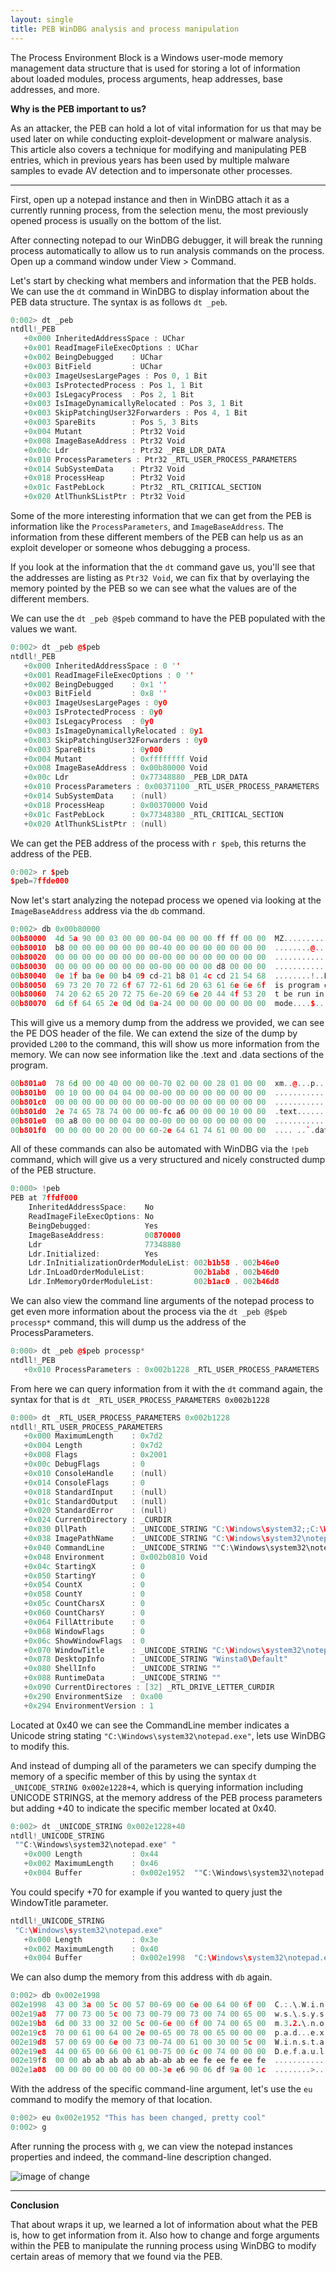 ```yaml
---
layout: single
title: PEB WinDBG analysis and process manipulation
---
```


The Process Environment Block is a Windows user-mode memory management data structure that is used for storing a lot of information about loaded modules, process arguments, heap addresses, base addresses, and more. 

**Why is the PEB important to us?**

As an attacker, the PEB can hold a lot of vital information for us that may be used later on while conducting exploit-development or malware analysis. This article also covers a technique for modifying and manipulating PEB entries, which in previous years has been used by multiple malware samples to evade AV detection and to impersonate other processes.

----

First, open up a notepad instance and then in WinDBG attach it as a currently running process, from the selection menu, the most previously opened process is usually on the bottom of the list.

After connecting notepad to our WinDBG debugger, it will break the running process automatically to allow us to run analysis commands on the process. Open up a command window under View > Command.

Let's start by checking what members and information that the PEB holds. We can use the `dt` command in WinDBG to display information about the PEB data structure. The syntax is as follows `dt _peb`.

```C++
0:002> dt _peb
ntdll!_PEB
   +0x000 InheritedAddressSpace : UChar
   +0x001 ReadImageFileExecOptions : UChar
   +0x002 BeingDebugged    : UChar
   +0x003 BitField         : UChar
   +0x003 ImageUsesLargePages : Pos 0, 1 Bit
   +0x003 IsProtectedProcess : Pos 1, 1 Bit
   +0x003 IsLegacyProcess  : Pos 2, 1 Bit
   +0x003 IsImageDynamicallyRelocated : Pos 3, 1 Bit
   +0x003 SkipPatchingUser32Forwarders : Pos 4, 1 Bit
   +0x003 SpareBits        : Pos 5, 3 Bits
   +0x004 Mutant           : Ptr32 Void
   +0x008 ImageBaseAddress : Ptr32 Void
   +0x00c Ldr              : Ptr32 _PEB_LDR_DATA
   +0x010 ProcessParameters : Ptr32 _RTL_USER_PROCESS_PARAMETERS
   +0x014 SubSystemData    : Ptr32 Void
   +0x018 ProcessHeap      : Ptr32 Void
   +0x01c FastPebLock      : Ptr32 _RTL_CRITICAL_SECTION
   +0x020 AtlThunkSListPtr : Ptr32 Void

```
 Some of the more interesting information that we can get from the PEB is information like the `ProcessParameters`, and `ImageBaseAddress`. The information from these different members of the PEB can help us as an exploit developer or someone whos debugging a process.

If you look at the information that the `dt` command gave us, you'll see that the addresses are listing as `Ptr32 Void`, we can fix that by overlaying the memory pointed by the PEB so we can see what the values are of the different members.

We can use the `dt _peb @$peb` command to have the PEB populated with the values we want.

```C++
0:002> dt _peb @$peb
ntdll!_PEB
   +0x000 InheritedAddressSpace : 0 ''
   +0x001 ReadImageFileExecOptions : 0 ''
   +0x002 BeingDebugged    : 0x1 ''
   +0x003 BitField         : 0x8 ''
   +0x003 ImageUsesLargePages : 0y0
   +0x003 IsProtectedProcess : 0y0
   +0x003 IsLegacyProcess  : 0y0
   +0x003 IsImageDynamicallyRelocated : 0y1
   +0x003 SkipPatchingUser32Forwarders : 0y0
   +0x003 SpareBits        : 0y000
   +0x004 Mutant           : 0xffffffff Void
   +0x008 ImageBaseAddress : 0x00b80000 Void
   +0x00c Ldr              : 0x77348880 _PEB_LDR_DATA
   +0x010 ProcessParameters : 0x00371100 _RTL_USER_PROCESS_PARAMETERS
   +0x014 SubSystemData    : (null) 
   +0x018 ProcessHeap      : 0x00370000 Void
   +0x01c FastPebLock      : 0x77348380 _RTL_CRITICAL_SECTION
   +0x020 AtlThunkSListPtr : (null) 
```

We can get the PEB address of the process with `r $peb`, this returns the address of the PEB.

```C++
0:002> r $peb
$peb=7ffde000
```

Now let's start analyzing the notepad process we opened via looking at the `ImageBaseAddress` address via the `db` command.

```C++
0:002> db 0x00b80000
00b80000  4d 5a 90 00 03 00 00 00-04 00 00 00 ff ff 00 00  MZ..............
00b80010  b8 00 00 00 00 00 00 00-40 00 00 00 00 00 00 00  ........@.......
00b80020  00 00 00 00 00 00 00 00-00 00 00 00 00 00 00 00  ................
00b80030  00 00 00 00 00 00 00 00-00 00 00 00 d8 00 00 00  ................
00b80040  0e 1f ba 0e 00 b4 09 cd-21 b8 01 4c cd 21 54 68  ........!..L.!Th
00b80050  69 73 20 70 72 6f 67 72-61 6d 20 63 61 6e 6e 6f  is program canno
00b80060  74 20 62 65 20 72 75 6e-20 69 6e 20 44 4f 53 20  t be run in DOS 
00b80070  6d 6f 64 65 2e 0d 0d 0a-24 00 00 00 00 00 00 00  mode....$.......
```

This will give us a memory dump from the address we provided, we can see the PE DOS header of the file.  We can extend the size of the dump by provided `L200` to the command, this will show us more information from the memory. We can now see information like the .text and .data sections of the program.

```C++
00b801a0  78 6d 00 00 40 00 00 00-70 02 00 00 28 01 00 00  xm..@...p...(...
00b801b0  00 10 00 00 04 04 00 00-00 00 00 00 00 00 00 00  ................
00b801c0  00 00 00 00 00 00 00 00-00 00 00 00 00 00 00 00  ................
00b801d0  2e 74 65 78 74 00 00 00-fc a6 00 00 00 10 00 00  .text...........
00b801e0  00 a8 00 00 00 04 00 00-00 00 00 00 00 00 00 00  ................
00b801f0  00 00 00 00 20 00 00 60-2e 64 61 74 61 00 00 00  .... ..`.data...
```

All of these commands can also be automated with WinDBG via the `!peb` command, which will give us a very structured and nicely constructed dump of the PEB structure.

```C++
0:000> !peb
PEB at 7ffdf000
    InheritedAddressSpace:    No
    ReadImageFileExecOptions: No
    BeingDebugged:            Yes
    ImageBaseAddress:         00870000
    Ldr                       77348880
    Ldr.Initialized:          Yes
    Ldr.InInitializationOrderModuleList: 002b1b58 . 002b46e0
    Ldr.InLoadOrderModuleList:           002b1ab8 . 002b46d0
    Ldr.InMemoryOrderModuleList:         002b1ac0 . 002b46d8
```

We can also view the command line arguments of the notepad process to get even more information about the process via the  `dt _peb @$peb processp*` command, this will dump us the address of the ProcessParameters. 

```C++
0:000> dt _peb @$peb processp*
ntdll!_PEB
   +0x010 ProcessParameters : 0x002b1228 _RTL_USER_PROCESS_PARAMETERS
```

From here we can query information from it with the `dt` command again, the syntax for that is `dt _RTL_USER_PROCESS_PARAMETERS 0x002b1228`

```C++
0:000> dt _RTL_USER_PROCESS_PARAMETERS 0x002b1228
ntdll!_RTL_USER_PROCESS_PARAMETERS
   +0x000 MaximumLength    : 0x7d2
   +0x004 Length           : 0x7d2
   +0x008 Flags            : 0x2001
   +0x00c DebugFlags       : 0
   +0x010 ConsoleHandle    : (null) 
   +0x014 ConsoleFlags     : 0
   +0x018 StandardInput    : (null) 
   +0x01c StandardOutput   : (null) 
   +0x020 StandardError    : (null) 
   +0x024 CurrentDirectory : _CURDIR
   +0x030 DllPath          : _UNICODE_STRING "C:\Windows\system32;;C:\Windows\system32;C:\Windows\system;C:\Windows;.;C:\Program Files\Debugging Tools for Windows (x86)\winext\arcade;C:\Windows\system32;C:\Windows;C:\Windows\System32\Wbem;C:\Windows\System32\WindowsPowerShell\v1.0\;C:\Program Files\Microsoft Windows Performance Toolkit\"
   +0x038 ImagePathName    : _UNICODE_STRING "C:\Windows\system32\notepad.exe"
   +0x040 CommandLine      : _UNICODE_STRING ""C:\Windows\system32\notepad.exe" "
   +0x048 Environment      : 0x002b0810 Void
   +0x04c StartingX        : 0
   +0x050 StartingY        : 0
   +0x054 CountX           : 0
   +0x058 CountY           : 0
   +0x05c CountCharsX      : 0
   +0x060 CountCharsY      : 0
   +0x064 FillAttribute    : 0
   +0x068 WindowFlags      : 0
   +0x06c ShowWindowFlags  : 0
   +0x070 WindowTitle      : _UNICODE_STRING "C:\Windows\system32\notepad.exe"
   +0x078 DesktopInfo      : _UNICODE_STRING "Winsta0\Default"
   +0x080 ShellInfo        : _UNICODE_STRING ""
   +0x088 RuntimeData      : _UNICODE_STRING ""
   +0x090 CurrentDirectores : [32] _RTL_DRIVE_LETTER_CURDIR
   +0x290 EnvironmentSize  : 0xa00
   +0x294 EnvironmentVersion : 1
```
 
Located at 0x40 we can see the CommandLine member indicates a Unicode string stating `"C:\Windows\system32\notepad.exe"`, lets use WinDBG to modify this. 
 
And instead of dumping all of the parameters we can specify dumping the memory of a specific member of this by using the syntax `dt _UNICODE_STRING 0x002e1228+4`, which is querying information including UNICODE STRINGS, at the memory address of the PEB process parameters but adding +40 to indicate the specific member located at 0x40.

```C++
0:002> dt _UNICODE_STRING 0x002e1228+40
ntdll!_UNICODE_STRING
 ""C:\Windows\system32\notepad.exe" "
   +0x000 Length           : 0x44
   +0x002 MaximumLength    : 0x46
   +0x004 Buffer           : 0x002e1952  ""C:\Windows\system32\notepad.exe" "
```

You could specify +70 for example if you wanted to query just the WindowTitle parameter.

```C++
ntdll!_UNICODE_STRING
 "C:\Windows\system32\notepad.exe"
   +0x000 Length           : 0x3e
   +0x002 MaximumLength    : 0x40
   +0x004 Buffer           : 0x002e1998  "C:\Windows\system32\notepad.exe"
```

We can also dump the memory from this address with `db` again.

```C++
0:002> db 0x002e1998
002e1998  43 00 3a 00 5c 00 57 00-69 00 6e 00 64 00 6f 00  C.:.\.W.i.n.d.o.
002e19a8  77 00 73 00 5c 00 73 00-79 00 73 00 74 00 65 00  w.s.\.s.y.s.t.e.
002e19b8  6d 00 33 00 32 00 5c 00-6e 00 6f 00 74 00 65 00  m.3.2.\.n.o.t.e.
002e19c8  70 00 61 00 64 00 2e 00-65 00 78 00 65 00 00 00  p.a.d...e.x.e...
002e19d8  57 00 69 00 6e 00 73 00-74 00 61 00 30 00 5c 00  W.i.n.s.t.a.0.\.
002e19e8  44 00 65 00 66 00 61 00-75 00 6c 00 74 00 00 00  D.e.f.a.u.l.t...
002e19f8  00 00 ab ab ab ab ab ab-ab ab ee fe ee fe ee fe  ................
002e1a08  00 00 00 00 00 00 00 00-3e e6 90 06 df 9a 00 1c  ........>.......
```

With the address of the specific command-line argument, let's use the `eu` command to modify the memory of that location. 

```C++
0:002> eu 0x002e1952 "This has been changed, pretty cool"
0:002> g
```

After running the process with `g`, we can view the notepad instances properties and indeed, the command-line description changed.

![image of change](https://raw.githubusercontent.com/FULLSHADE/FULLSHADE.github.io/master/static/img/_posts/procmanip.png)

----

**Conclusion**

That about wraps it up, we learned a lot of information about what the PEB is, how to get information from it. Also how to change and forge arguments within the PEB to manipulate the running process using WinDBG to modify certain areas of memory that we found via the PEB.
